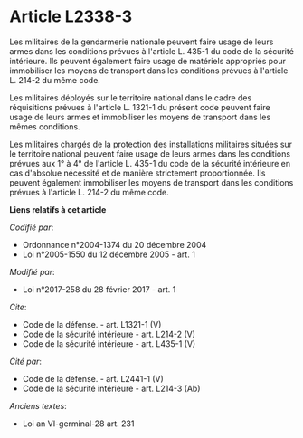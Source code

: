# Article L2338-3

Les militaires de la gendarmerie nationale peuvent faire usage de leurs armes dans les conditions prévues à l'article L.
435-1 du code de la sécurité intérieure. Ils peuvent également faire usage de matériels appropriés pour immobiliser les
moyens de transport dans les conditions prévues à l'article L. 214-2 du même code. 

Les militaires déployés sur le territoire national dans le cadre des réquisitions prévues à l'article L. 1321-1 du présent
code peuvent faire usage de leurs armes et immobiliser les moyens de transport dans les mêmes conditions. 

Les militaires chargés de la protection des installations militaires situées sur le territoire national peuvent faire usage
de leurs armes dans les conditions prévues aux 1° à 4° de l'article L. 435-1 du code de la sécurité intérieure en cas
d'absolue nécessité et de manière strictement proportionnée. Ils peuvent également immobiliser les moyens de transport dans
les conditions prévues à l'article L. 214-2 du même code.

**Liens relatifs à cet article**

_Codifié par_:

  - Ordonnance n°2004-1374 du 20 décembre 2004
  - Loi n°2005-1550 du 12 décembre 2005 - art. 1

_Modifié par_:

  - Loi n°2017-258 du 28 février 2017 - art. 1

_Cite_:

  - Code de la défense. - art. L1321-1 (V)
  - Code de la sécurité intérieure - art. L214-2 (V)
  - Code de la sécurité intérieure - art. L435-1 (V)

_Cité par_:

  - Code de la défense. - art. L2441-1 (V)
  - Code de la sécurité intérieure - art. L214-3 (Ab)

_Anciens textes_:

  - Loi an VI-germinal-28 art. 231
